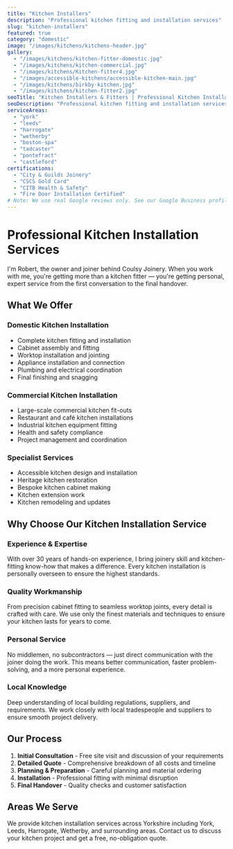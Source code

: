 ```yaml
---
title: "Kitchen Installers"
description: "Professional kitchen fitting and installation services"
slug: "kitchen-installers"
featured: true
category: "domestic"
image: "/images/kitchens/kitchens-header.jpg"
gallery:
  - "/images/kitchens/kitchen-fitter-domestic.jpg"
  - "/images/kitchens/kitchen-commercial.jpg"
  - "/images/kitchens/Kitchen-fitter4.jpg"
  - "/images/accessible-kitchens/accessible-kitchen-main.jpg"
  - "/images/kitchens/birkby-kitchen.jpg"
  - "/images/kitchens/kitchen-fitter2.jpg"
seoTitle: "Kitchen Installers & Fitters | Professional Kitchen Installation Services"
seoDescription: "Professional kitchen fitting and installation services with over 30 years' experience. From domestic kitchens to commercial installations - fitted properly, with care."
serviceAreas:
  - "york"
  - "leeds"
  - "harrogate"
  - "wetherby"
  - "boston-spa"
  - "tadcaster"
  - "pontefract"
  - "castleford"
certifications:
  - "City & Guilds Joinery"
  - "CSCS Gold Card"
  - "CITB Health & Safety"
  - "Fire Door Installation Certified"
# Note: We use real Google reviews only. See our Google Business profile for authentic customer testimonials.
---
```


# Professional Kitchen Installation Services

I'm Robert, the owner and joiner behind Coulsy Joinery. When you work with me, you're getting more than a kitchen fitter — you're getting personal, expert service from the first conversation to the final handover.

## What We Offer

### Domestic Kitchen Installation
- Complete kitchen fitting and installation
- Cabinet assembly and fitting
- Worktop installation and jointing
- Appliance installation and connection
- Plumbing and electrical coordination
- Final finishing and snagging

### Commercial Kitchen Installation
- Large-scale commercial kitchen fit-outs
- Restaurant and café kitchen installations
- Industrial kitchen equipment fitting
- Health and safety compliance
- Project management and coordination

### Specialist Services
- Accessible kitchen design and installation
- Heritage kitchen restoration
- Bespoke kitchen cabinet making
- Kitchen extension work
- Kitchen remodeling and updates

## Why Choose Our Kitchen Installation Service

### Experience & Expertise
With over 30 years of hands-on experience, I bring joinery skill and kitchen-fitting know-how that makes a difference. Every kitchen installation is personally overseen to ensure the highest standards.

### Quality Workmanship
From precision cabinet fitting to seamless worktop joints, every detail is crafted with care. We use only the finest materials and techniques to ensure your kitchen lasts for years to come.

### Personal Service
No middlemen, no subcontractors — just direct communication with the joiner doing the work. This means better communication, faster problem-solving, and a more personal experience.

### Local Knowledge
Deep understanding of local building regulations, suppliers, and requirements. We work closely with local tradespeople and suppliers to ensure smooth project delivery.

## Our Process

1. **Initial Consultation** - Free site visit and discussion of your requirements
2. **Detailed Quote** - Comprehensive breakdown of all costs and timeline
3. **Planning & Preparation** - Careful planning and material ordering
4. **Installation** - Professional fitting with minimal disruption
5. **Final Handover** - Quality checks and customer satisfaction

## Areas We Serve

We provide kitchen installation services across Yorkshire including York, Leeds, Harrogate, Wetherby, and surrounding areas. Contact us to discuss your kitchen project and get a free, no-obligation quote. 